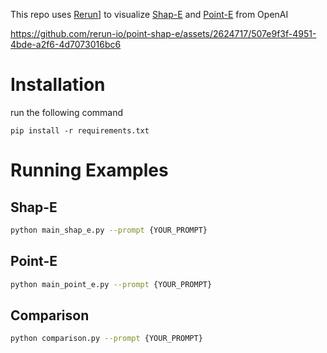 This repo uses [Rerun](https://github.com/rerun-io/rerun)] to visualize [Shap-E](https://github.com/openai/shap-e) and [Point-E](https://github.com/openai/point-e) from OpenAI

https://github.com/rerun-io/point-shap-e/assets/2624717/507e9f3f-4951-4bde-a2f6-4d7073016bc6


# Installation
run the following command

```pip install -r requirements.txt```

# Running Examples
## Shap-E
```bash
python main_shap_e.py --prompt {YOUR_PROMPT}
```
## Point-E
```bash
python main_point_e.py --prompt {YOUR_PROMPT}
```

## Comparison
```bash
python comparison.py --prompt {YOUR_PROMPT}
```
